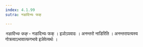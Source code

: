 ```yaml
---
index: 4.1.99
sutra: नडादिभ्यः फक्

---
```

_नडादिभ्यः फक्_ - नडादिभ्यः फक् । इञोऽपवादः । अनन्तरो नाडिरिति । अनन्तरापत्यस्य गोत्रत्वाऽभावात्फगभावे इञेवेत्यर्थः ।